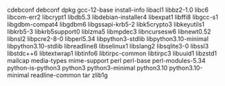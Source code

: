 cdebconf
debconf
dpkg
gcc-12-base
install-info
libacl1
libbz2-1.0
libc6
libcom-err2
libcrypt1
libdb5.3
libdebian-installer4
libexpat1
libffi8
libgcc-s1
libgdbm-compat4
libgdbm6
libgssapi-krb5-2
libk5crypto3
libkeyutils1
libkrb5-3
libkrb5support0
liblzma5
libmpdec3
libncursesw6
libnewt0.52
libnsl2
libpcre2-8-0
libperl5.34
libpython3-stdlib
libpython3.10-minimal
libpython3.10-stdlib
libreadline8
libselinux1
libslang2
libsqlite3-0
libssl3
libstdc++6
libtextwrap1
libtinfo6
libtirpc-common
libtirpc3
libuuid1
libzstd1
mailcap
media-types
mime-support
perl
perl-base
perl-modules-5.34
python-is-python3
python3
python3-minimal
python3.10
python3.10-minimal
readline-common
tar
zlib1g
